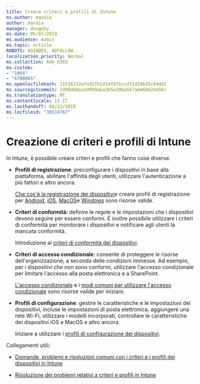 ```yaml
---
title: Creare criteri e profili di Intune
ms.author: mandia
author: mandia
manager: dougeby
ms.date: 05/07/2019
ms.audience: Admin
ms.topic: article
ROBOTS: NOINDEX, NOFOLLOW
localization_priority: Normal
ms.collection: Adm_O365
ms.custom:
- "1064"
- "6700005"
ms.openlocfilehash: 11516232e7ad1fb1d54f07bccd31d586d5c04d42
ms.sourcegitcommit: 1d98db8acb9959aba3b5e308a567ade6b62da56c
ms.translationtype: MT
ms.contentlocale: it-IT
ms.lasthandoff: 08/22/2019
ms.locfileid: "36514767"
---
```

# <a name="creating-intune-policy-and-profiles"></a>Creazione di criteri e profili di Intune

In Intune, è possibile creare criteri e profili che fanno cose diverse.

- **Profili di registrazione**: preconfigurare i dispositivi in base alla piattaforma, abilitare l'affinità degli utenti, utilizzare l'autenticazione a più fattori e altro ancora.

  [Che cos'è la registrazione dei dispositivi](https://docs.microsoft.com/intune/device-enrollment)e creare profili di registrazione per [Android](https://docs.microsoft.com/intune/android-enroll), [iOS](https://docs.microsoft.com/intune/ios-enroll), [MacOS](https://docs.microsoft.com/intune/macos-enroll)e [Windows](https://docs.microsoft.com/intune/windows-enrollment-methods) sono risorse valide.

- **Criteri di conformità**: definire le regole e le impostazioni che i dispositivi devono seguire per essere conformi. È inoltre possibile utilizzare i criteri di conformità per monitorare i dispositivi e notificare agli utenti la mancata conformità.

  Introduzione ai [criteri di conformità dei dispositivi](https://docs.microsoft.com/intune/device-compliance-get-started).
- **Criteri di accesso condizionale**: consente di proteggere le risorse dell'organizzazione, a seconda delle condizioni immesse. Ad esempio, per i dispositivi che non sono conformi, utilizzare l'accesso condizionale per limitare l'accesso alla posta elettronica e a SharePoint.

  [L'accesso condizionale](https://docs.microsoft.com/intune/conditional-access) e i [modi comuni per utilizzare l'accesso condizionale](https://docs.microsoft.com/intune/conditional-access-intune-common-ways-use) sono risorse valide per iniziare.

- **Profili di configurazione**: gestire le caratteristiche e le impostazioni dei dispositivi, incluse le impostazioni di posta elettronica, aggiungere una rete Wi-Fi, utilizzare i modelli incorporati, controllare le caratteristiche dei dispositivi iOS e MacOS e altro ancora.

  Iniziare a utilizzare i [profili di configurazione dei dispositivi](https://docs.microsoft.com/intune/device-profiles).

Collegamenti utili:

- [Domande, problemi e risoluzioni comuni con i criteri e i profili dei dispositivi in Intune](https://docs.microsoft.com/intune/device-profile-troubleshoot)

- [Risoluzione dei problemi relativi a criteri e profili in Intune](https://docs.microsoft.com/intune/troubleshoot-policies-in-microsoft-intune)
